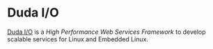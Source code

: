 # Duda I/O

[Duda I/O](http://duda.io) is a _High Performance Web Services Framework_ to develop scalable services for Linux and Embedded Linux.
